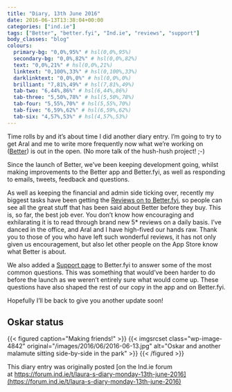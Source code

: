 ```yaml
---
title: "Diary, 13th June 2016"
date: 2016-06-13T13:38:04+00:00
categories: ["ind.ie"]
tags: ["Better", "better.fyi", "Ind.ie", "reviews", "support"]
body_classes: "blog"
colours:
  primary-bg: "0,0%,95%" # hsl(0,0%,95%)
  secondary-bg: "0,0%,82%" # hsl(0,0%,82%)
  text: "0,0%,21%" # hsl(0,0%,21%)
  linktext: "0,100%,33%" # hsl(0,100%,33%)
  darklinktext: "0,0%,0%" # hsl(0,0%,0%)
  brilliant: "7,81%,49%" # hsl(7,81%,49%)
  tab-two: "6,44%,86%" # hsl(6,44%,86%)
  tab-three: "5,50%,78%" # hsl(5,50%,78%)
  tab-four: "5,55%,70%" # hsl(5,55%,70%)
  tab-five: "6,59%,62%" # hsl(6,59%,62%)
  tab-six: "4,57%,53%" # hsl(4,57%,53%)
---
```


Time rolls by and it’s about time I did another diary entry. I’m going to try to get Aral and me to write more frequently now what we’re working on ([Better](https://better.fyi)) is out in the open. (No more talk of the hush-hush project! ;-)

Since the launch of Better, we’ve been keeping development going, whilst making improvements to the Better app and Better.fyi, as well as responding to emails, tweets, feedback and questions.

As well as keeping the financial and admin side ticking over, recently my biggest tasks have been getting the [Reviews on to Better.fyi](https://better.fyi/reviews/), so people can see all the great stuff that has been said about Better before they buy. This is, so far, the best job ever. You don’t know how encouraging and exhilarating it is to read through brand new 5* reviews on a daily basis. I’ve danced in the office, and Aral and I have high-fived our hands raw. Thank you to those of you who have left such wonderful reviews, it has not only given us encouragement, but also let other people on the App Store know what Better is about.

We also added a [Support page](https://better.fyi/support/) to Better.fyi to answer some of the most common questions. This was something that would’ve been harder to do before the launch as we weren’t entirely sure what would come up. These questions have also shaped the rest of our copy in the app and on Better.fyi.

Hopefully I’ll be back to give you another update soon!

## Oskar status

{{< figured caption="Making friends!" >}}
  {{< imgsrcset class="wp-image-4842" original="/images/2016/06/2016-06-13.jpg" alt="Oskar and another malamute sitting side-by-side in the park" >}}
{{< /figured >}}

This diary entry was originally posted [on the Ind.ie forum at https://forum.ind.ie/t/laura-s-diary-monday-13th-june-2016](https://forum.ind.ie/t/laura-s-diary-monday-13th-june-2016)

	